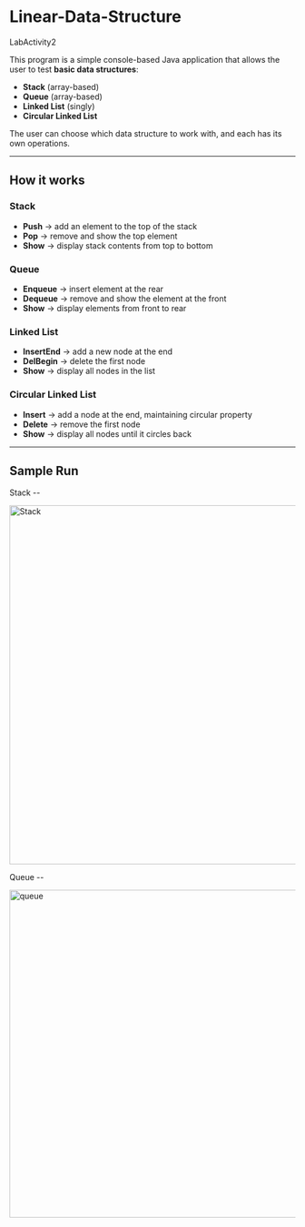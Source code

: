 # Linear-Data-Structure
LabActivity2

 This program is a simple console-based Java application that allows the user to test **basic data structures**:  
- **Stack** (array-based)  
- **Queue** (array-based)  
- **Linked List** (singly)  
- **Circular Linked List**

The user can choose which data structure to work with, and each has its own operations.

---

## How it works

### Stack
- **Push** → add an element to the top of the stack  
- **Pop** → remove and show the top element  
- **Show** → display stack contents from top to bottom  

### Queue
- **Enqueue** → insert element at the rear  
- **Dequeue** → remove and show the element at the front  
- **Show** → display elements from front to rear  

### Linked List
- **InsertEnd** → add a new node at the end  
- **DelBegin** → delete the first node  
- **Show** → display all nodes in the list  

### Circular Linked List
- **Insert** → add a node at the end, maintaining circular property  
- **Delete** → remove the first node  
- **Show** → display all nodes until it circles back  

---

## Sample Run

Stack --

<img width="591" height="631" alt="Stack" src="https://github.com/user-attachments/assets/a1be2ef4-d269-494d-90ae-fbc3fbcb3d55" />




Queue --

<img width="790" height="576" alt="queue" src="https://github.com/user-attachments/assets/e18ecdcf-d87a-4a70-a69e-5d16697376cd" />
